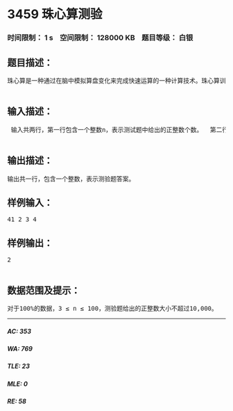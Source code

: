 # 3459 珠心算测验   
### 时间限制： 1 s&nbsp;&nbsp;&nbsp;&nbsp;空间限制： 128000 KB&nbsp;&nbsp;&nbsp;&nbsp;题目等级： 白银  
## 题目描述：  

<pre>
珠心算是一种通过在脑中模拟算盘变化来完成快速运算的一种计算技术。珠心算训练，既能够开发智力，又能够为日常生活带来很多便利，因而在很多学校得到普及。 某学校的珠心算老师采用一种快速考察珠心算加法能力的测验方法。他随机生成一个正整数集合，集合中的数各不相同，然后要求学生回答：其中有多少个数，恰好等于集合中另外两个（不同的）数之和？  最近老师出了一些测验题，请你帮忙求出答案。   

</pre>
  
  
## 输入描述：  

<pre>
 输入共两行，第一行包含一个整数n，表示测试题中给出的正整数个数。  第二行有n个正整数，每两个正整数之间用一个空格隔开，表示测试题中给出的正整数。  

</pre>
  
  
## 输出描述：  

<pre>
输出共一行，包含一个整数，表示测验题答案。
</pre>
  
  
## 样例输入：  

<pre>
41 2 3 4
</pre>
  
  
## 样例输出：  

<pre>
2  

</pre>
  
  
## 数据范围及提示：  

<pre>
对于100%的数据，3 ≤ n ≤ 100，测验题给出的正整数大小不超过10,000。
</pre>
  
  
***  

##### AC: 353  
##### WA: 769  
##### TLE: 23  
##### MLE: 0  
##### RE: 58  
